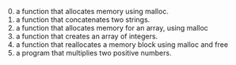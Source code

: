 0. a function that allocates memory using malloc.
1. a function that concatenates two strings.
2. a function that allocates memory for an array, using malloc
3. a function that creates an array of integers.
4. a function that reallocates a memory block using malloc and free
5. a program that multiplies two positive numbers.

